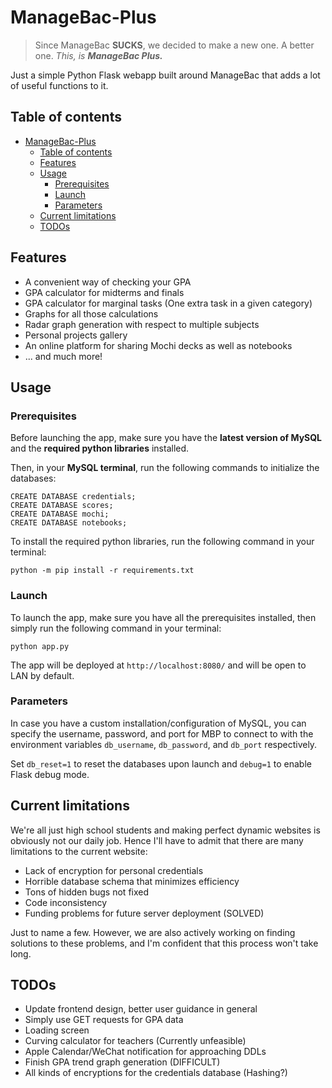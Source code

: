 # ManageBac-Plus
> Since ManageBac **SUCKS**, we decided to make a new one. A better one. *This, is **ManageBac Plus.***

Just a simple Python Flask webapp built around ManageBac that adds a lot of useful functions to it.

## Table of contents
<!-- TOC -->
* [ManageBac-Plus](#managebac-plus)
  * [Table of contents](#table-of-contents)
  * [Features](#features)
  * [Usage](#usage)
    * [Prerequisites](#prerequisites)
    * [Launch](#launch)
    * [Parameters](#parameters)
  * [Current limitations](#current-limitations)
  * [TODOs](#todos)
<!-- TOC -->

## Features
- A convenient way of checking your GPA
- GPA calculator for midterms and finals
- GPA calculator for marginal tasks (One extra task in a given category)
- Graphs for all those calculations
- Radar graph generation with respect to multiple subjects
- Personal projects gallery
- An online platform for sharing Mochi decks as well as notebooks
- ... and much more!

## Usage
### Prerequisites
Before launching the app, make sure you have the **latest version of MySQL** and the **required python libraries** installed.

Then, in your **MySQL terminal**, run the following commands to initialize the databases:
```shell
CREATE DATABASE credentials;
CREATE DATABASE scores;
CREATE DATABASE mochi;
CREATE DATABASE notebooks;
```
To install the required python libraries, run the following command in your terminal:
```shell
python -m pip install -r requirements.txt
```
### Launch
To launch the app, make sure you have all the prerequisites installed, then simply run the following command in your terminal:
```shell
python app.py
```
The app will be deployed at `http://localhost:8080/` and will be open to LAN by default.
### Parameters
In case you have a custom installation/configuration of MySQL, you can specify the username, password, and port for MBP to connect to with the environment variables `db_username`, `db_password`, and `db_port` respectively.

Set `db_reset=1` to reset the databases upon launch and `debug=1` to enable Flask debug mode.

## Current limitations
We're all just high school students and making perfect dynamic websites is obviously not our daily job. Hence I'll have to admit that there are many limitations to the current website:
- Lack of encryption for personal credentials
- Horrible database schema that minimizes efficiency
- Tons of hidden bugs not fixed
- Code inconsistency
- Funding problems for future server deployment (SOLVED)

Just to name a few. However, we are also actively working on finding solutions to these problems, and I'm confident that this process won't take long.

## TODOs
- Update frontend design, better user guidance in general
- Simply use GET requests for GPA data
- Loading screen
- Curving calculator for teachers (Currently unfeasible)
- Apple Calendar/WeChat notification for approaching DDLs
- Finish GPA trend graph generation (DIFFICULT)
- All kinds of encryptions for the credentials database (Hashing?)
